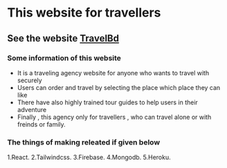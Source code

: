 # This website for travellers

## See the website [TravelBd](https://travelbd-277db.web.app/)

### Some information of this website
* It is a traveling agency website for anyone who wants to travel with securely
* Users can order and travel by selecting the place which place they can like
* There have also highly trained tour guides to help users in their adventure
* Finally , this agency only for travellers , who can travel alone or with freinds or family.

### The things of making releated if given below
1.React.
2.Tailwindcss.
3.Firebase.
4.Mongodb.
5.Heroku.
